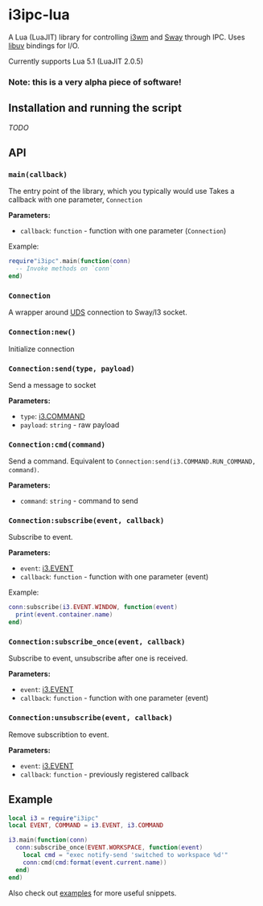 # i3ipc-lua

A Lua (LuaJIT) library for controlling [i3wm](https://i3wm.org/)
and [Sway](https://swaywm.org/) through IPC.
Uses [libuv](https://github.com/luvit/luv) bindings for I/O.

Currently supports Lua 5.1 (LuaJIT 2.0.5)

### Note: this is a very alpha piece of software!


## Installation and running the script
_TODO_


## API

### `main(callback)`
The entry point of the library, which you typically would use
Takes a callback with one parameter, `Connection`

**Parameters:**
- `callback`: `function` - function with one parameter (`Connection`)

Example:
```lua
require"i3ipc".main(function(conn)
  -- Invoke methods on `conn`
end)
```

### `Connection`
A wrapper around [UDS](https://en.wikipedia.org/wiki/Unix_domain_socket)
connection to Sway/I3 socket.

### `Connection:new()`
Initialize connection

### `Connection:send(type, payload)`
Send a message to socket

**Parameters:**
- `type`: [i3.COMMAND](https://i3wm.org/docs/ipc.html#_sending_messages_to_i3)
- `payload`: `string` - raw payload

### `Connection:cmd(command)`
Send a command.
Equivalent to `Connection:send(i3.COMMAND.RUN_COMMAND, command)`.

**Parameters:**
- `command`: `string` - command to send

### `Connection:subscribe(event, callback)`
Subscribe to event.

**Parameters:**
- `event`: [i3.EVENT](https://i3wm.org/docs/ipc.html#_reply_format)
- `callback`: `function` - function with one parameter (event)

Example:
```lua
conn:subscribe(i3.EVENT.WINDOW, function(event)
  print(event.container.name)
end)
```

### `Connection:subscribe_once(event, callback)`
Subscribe to event, unsubscribe after one is received.

**Parameters:**
- `event`: [i3.EVENT](https://i3wm.org/docs/ipc.html#_reply_format)
- `callback`: `function` - function with one parameter (event)

### `Connection:unsubscribe(event, callback)`
Remove subscribtion to event.

**Parameters:**
- `event`: [i3.EVENT](https://i3wm.org/docs/ipc.html#_reply_format)
- `callback`: `function` - previously registered callback


## Example

```lua
local i3 = require"i3ipc"
local EVENT, COMMAND = i3.EVENT, i3.COMMAND

i3.main(function(conn)
  conn:subscribe_once(EVENT.WORKSPACE, function(event)
    local cmd = "exec notify-send 'switched to workspace %d'"
    conn:cmd(cmd:format(event.current.name))
  end)
end)
```

Also check out [examples](./examples) for more useful snippets.
